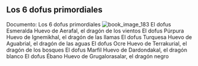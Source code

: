 ## Los 6 dofus primordiales
Documento: Los 6 dofus primordiales
![book_image_183](https://media.discordapp.net/attachments/1105643336989159555/1105647839771631687/183.jpg)
El dofus Esmeralda
Huevo de Aerafal, el dragón de los vientos
El dofus Púrpura
Huevo de Ignemikhal, el dragón de las llamas
El dofus Turquesa
Huevo de Aguabrial, el dragón de las aguas
El dofus Ocre
Huevo de Terrakurial, el dragón de los bosques
El dofus Marfil
Huevo de Dardondakal, el dragón blanco
El dofus Ébano
Huevo de Grugalorasalar, el dragón negro
